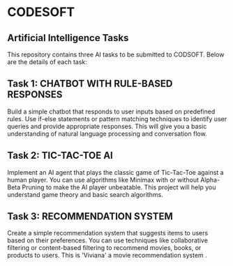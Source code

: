 # CODESOFT 
## Artificial Intelligence Tasks 

This repository contains three AI tasks to be submitted to CODSOFT. Below are the details of each task:

## Task 1: CHATBOT WITH RULE-BASED RESPONSES

Build a simple chatbot that responds to user inputs based on predefined rules. Use if-else statements or pattern matching techniques to identify user queries and provide appropriate responses. This will give you a basic understanding of natural language processing and conversation flow.

## Task 2: TIC-TAC-TOE AI

Implement an AI agent that plays the classic game of Tic-Tac-Toe against a human player. You can use algorithms like Minimax with or without Alpha-Beta Pruning to make the AI player unbeatable. This project will help you understand game theory and basic search algorithms.

## Task 3: RECOMMENDATION SYSTEM

Create a simple recommendation system that suggests items to users based on their preferences. You can use techniques like collaborative filtering or content-based filtering to recommend movies, books, or products to users.
This is 'Viviana' a movie recommendation system .
